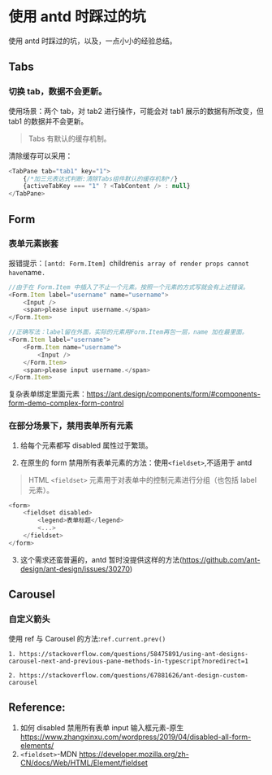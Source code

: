 # 使用 antd 时踩过的坑

使用 antd 时踩过的坑，以及，一点小小的经验总结。

## Tabs

### 切换 tab，数据不会更新。

使用场景：两个 tab，对 tab2 进行操作，可能会对 tab1 展示的数据有所改变，但 tab1 的数据并不会更新。

> Tabs 有默认的缓存机制。

清除缓存可以采用：

```js
<TabPane tab="tab1" key="1">
	{/*加三元表达式判断:清除Tabs组件默认的缓存机制*/}
	{activeTabKey === "1" ? <TabContent /> : null}
</TabPane>
```

## Form

### 表单元素嵌套

报错提示：`[antd: Form.Item] `children`is array of render props cannot have`name`.`

```js
//由于在 Form.Item 中插入了不止一个元素。按照一个元素的方式写就会有上述错误。
<Form.Item label="username" name="username">
	<Input />
	<span>please input username.</span>
</Form.Item>

//正确写法：label留在外面，实际的元素用Form.Item再包一层，name 加在最里面。
<Form.Item label="username">
	<Form.Item name="username">
		<Input />
	</Form.Item>
	<span>please input username.</span>
</Form.Item>
```

复杂表单绑定里面元素：https://ant.design/components/form/#components-form-demo-complex-form-control

### 在部分场景下，禁用表单所有元素

1. 给每个元素都写 disabled 属性过于繁琐。

2. 在原生的 form 禁用所有表单元素的方法：使用`<fieldset>`,不适用于 antd

> HTML `<fieldset>` 元素用于对表单中的控制元素进行分组（也包括 label 元素）。

```js
<form>
    <fieldset disabled>
        <legend>表单标题</legend>
        <...>
    </fieldset>
</form>
```

3. 这个需求还蛮普遍的，antd 暂时没提供这样的方法(https://github.com/ant-design/ant-design/issues/30270)

## Carousel

### 自定义箭头

使用 ref 与 Carousel 的方法:`ref.current.prev()`

    1. https://stackoverflow.com/questions/58475891/using-ant-designs-carousel-next-and-previous-pane-methods-in-typescript?noredirect=1

    2. https://stackoverflow.com/questions/67881626/ant-design-custom-carousel

## Reference:

1. 如何 disabled 禁用所有表单 input 输入框元素-原生 https://www.zhangxinxu.com/wordpress/2019/04/disabled-all-form-elements/
2. `<fieldset>`-MDN https://developer.mozilla.org/zh-CN/docs/Web/HTML/Element/fieldset
